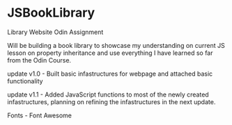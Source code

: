 # JSBookLibrary
Library Website Odin Assignment

Will be building a book library to showcase my understanding on current JS lesson on property inheritance and use everything I have learned so far from the Odin Course.






update v1.0 - Built basic infastructures for webpage and attached basic functionality

update v1.1 - Added JavaScript functions to most of the newly created infastructures, planning on refining the infastructures in the next update.














Fonts - Font Awesome